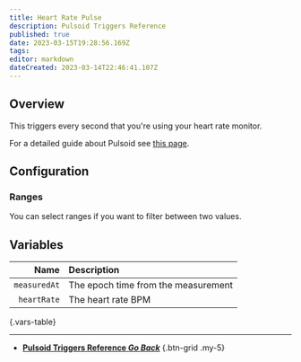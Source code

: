 ```yaml
---
title: Heart Rate Pulse
description: Pulsoid Triggers Reference
published: true
date: 2023-03-15T19:28:56.169Z
tags: 
editor: markdown
dateCreated: 2023-03-14T22:46:41.107Z
---
```


## Overview
This triggers every second that you're using your heart rate monitor.

For a detailed guide about Pulsoid see [this page](/Integrations/Pulsoid).

## Configuration
### Ranges
You can select ranges if you want to filter between two values.

## Variables
Name | Description
----:|:------------
`measuredAt` | The epoch time from the measurement
`heartRate` | The heart rate BPM
{.vars-table}

---

- [<i class="mdi mdi-chevron-left"></i>**Pulsoid Triggers Reference *Go Back***](/Triggers/Pulsoid)
{.btn-grid .my-5}